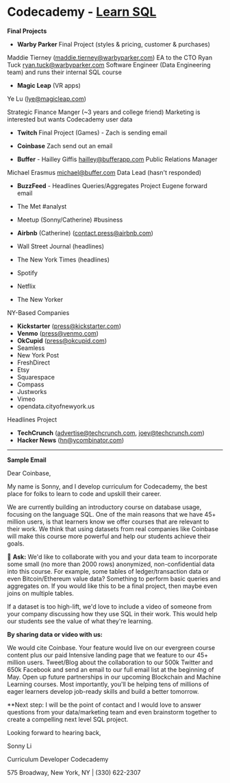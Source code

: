 # Codecademy - [Learn SQL](https://www.codecademy.com/learn/learn-sql)

**Final Projects**

- **Warby Parker** Final Project (styles & pricing, customer & purchases)
 
Maddie Tierney (maddie.tierney@warbyparker.com)
	EA to the CTO
Ryan Tuck ryan.tuck@warbyparker.com
Software Engineer (Data Engineering team) and runs their internal SQL course 

- **Magic Leap** (VR apps)

Ye Lu (lye@magicleap.com)

Strategic Finance Manger (~3 years and college friend)
Marketing is interested but wants Codecademy user data

- **Twitch** Final Project (Games) - Zach is sending email

- **Coinbase** Zach send out an email

- **Buffer** - Hailley Giffis hailley@bufferapp.com
	Public Relations Manager

Michael Erasmus michael@buffer.com
Data Lead (hasn't responded)

- **BuzzFeed** - Headlines Queries/Aggregates Project
Eugene forward email


- The Met 				#analyst
- Meetup (Sonny/Catherine) 	#business
- **Airbnb** (Catherine) (contact.press@airbnb.com)
- Wall Street Journal (headlines)
- The New York Times (headlines)
- Spotify
- Netflix
- The New Yorker

NY-Based Companies

- **Kickstarter** (press@kickstarter.com)
- **Venmo** (press@venmo.com)
- **OkCupid** (press@okcupid.com)
- Seamless
- New York Post
- FreshDirect
- Etsy
- Squarespace
- Compass
- Justworks
- Vimeo
- opendata.cityofnewyork.us

Headlines Project
- **TechCrunch** (advertise@techcrunch.com, joey@techcrunch.com)
- **Hacker News** (hn@ycombinator.com)

---

**Sample Email**

Dear Coinbase,

My name is Sonny, and I develop curriculum for Codecademy, the best place for folks to learn to code and upskill their career.

We are currently building an introductory course on database usage, focusing on the language SQL. One of the main reasons that we have 45+ million users, is that learners know we offer courses that are relevant to their work. We think that using datasets from real companies like Coinbase will make this course more powerful and help our students achieve their goals.

🏅 **Ask:** We'd like to collaborate with you and your data team to incorporate some small (no more than 2000 rows) anonymized, non-confidential data into this course. For example, some tables of ledger/transaction data or even Bitcoin/Ethereum value data? Something to perform basic queries and aggregates on. If you would like this to be a final project, then maybe even joins on multiple tables.

If a dataset is too high-lift, we'd love to include a video of someone from your company discussing how they use SQL in their work. This would help our students see the value of what they're learning.

**By sharing data or video with us:**

We would cite Coinbase. Your feature would live on our evergreen course content plus our paid Intensive landing page that we feature to our 45+ million users.
Tweet/Blog about the collaboration to our 500k Twitter and 650k Facebook and send an email to our full email list at the beginning of May.
Open up future partnerships in our upcoming Blockchain and Machine Learning courses.
Most importantly, you'll be helping tens of millions of eager learners develop job-ready skills and build a better tomorrow.

**Next step: I will be the point of contact and I would love to answer questions from your data/marketing team and even brainstorm together to create a compelling next level SQL project.

Looking forward to hearing back,

Sonny Li

Curriculum Developer
Codecademy

575 Broadway, New York, NY | (330) 622-2307
